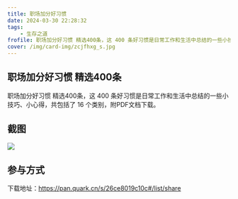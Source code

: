 ```yaml
---
title: 职场加分好习惯
date: 2024-03-30 22:28:32
tags:
    - 生存之道
frofile: 职场加分好习惯 精选400条，这 400 条好习惯是日常工作和生活中总结的一些小技巧、小心得
cover: /img/card-img/zcjfhxg_s.jpg
---
```


## 职场加分好习惯 精选400条

职场加分好习惯 精选400条，这 400 条好习惯是日常工作和生活中总结的一些小技巧、小心得，共包括了 16 个类别，附PDF文档下载。

## 截图

![](/img/card-img/zcjfhxg.png)

## 参与方式

下载地址：https://pan.quark.cn/s/26ce8019c10c#/list/share